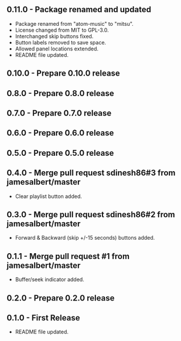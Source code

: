 ## 0.11.0 - Package renamed and updated
* Package renamed from "atom-music" to "mitsu".
* License changed from MIT to GPL-3.0.
* Interchanged skip buttons fixed.
* Button labels removed to save space.
* Allowed panel locations extended.
* README file updated.

## 0.10.0 - Prepare 0.10.0 release

## 0.8.0 - Prepare 0.8.0 release

## 0.7.0 - Prepare 0.7.0 release

## 0.6.0 - Prepare 0.6.0 release

## 0.5.0 - Prepare 0.5.0 release

## 0.4.0 - Merge pull request sdinesh86#3 from jamesalbert/master
* Clear playlist button added.

## 0.3.0 - Merge pull request sdinesh86#2 from jamesalbert/master
* Forward & Backward (skip +/-15 seconds) buttons added.

## 0.1.1 - Merge pull request #1 from jamesalbert/master
* Buffer/seek indicator added.

## 0.2.0 - Prepare 0.2.0 release

## 0.1.0 - First Release
* README file updated.
